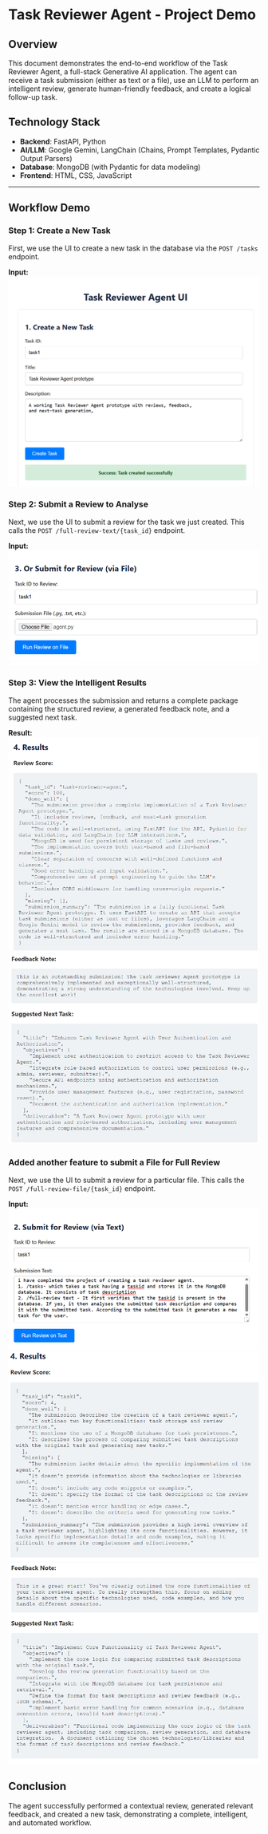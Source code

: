 # Task Reviewer Agent - Project Demo

## Overview
This document demonstrates the end-to-end workflow of the Task Reviewer Agent, a full-stack Generative AI application. The agent can receive a task submission (either as text or a file), use an LLM to perform an intelligent review, generate human-friendly feedback, and create a logical follow-up task.

## Technology Stack
- **Backend**: FastAPI, Python
- **AI/LLM**: Google Gemini, LangChain (Chains, Prompt Templates, Pydantic Output Parsers)
- **Database**: MongoDB (with Pydantic for data modeling)
- **Frontend**: HTML, CSS, JavaScript

---

## Workflow Demo

### Step 1: Create a New Task

First, we use the UI to create a new task in the database via the `POST /tasks` endpoint.

**Input:**
![Creating a task to store it into MongoDB database](./Project_UI/Create.png)


### Step 2: Submit a Review to Analyse

Next, we use the UI to submit a review for the task we just created. This calls the `POST /full-review-text/{task_id}` endpoint.

**Input:**
![Submission of the task](./Project_UI/FileUpload.png)

### Step 3: View the Intelligent Results

The agent processes the submission and returns a complete package containing the structured review, a generated feedback note, and a suggested next task.

**Result:**
![Output](./Project_UI/File_Output1.png)
![Output](./Project_UI/File_Output2.png)

### Added another feature to submit a File for Full Review

Next, we use the UI to submit a review for a particular file. This calls the `POST /full-review-file/{task_id}` endpoint.

**Input:**
![Uploaded File agent.py](./Project_UI/Submission.png)
![Output](./Project_UI/Submission_Output1.png)
![Output](./Project_UI/Submission_Output2.png)


## Conclusion

The agent successfully performed a contextual review, generated relevant feedback, and created a new task, demonstrating a complete, intelligent, and automated workflow.



